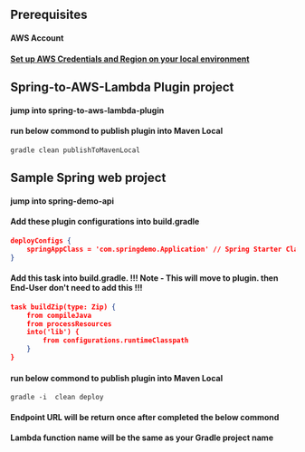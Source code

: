 ## Prerequisites
#### AWS Account
#### [Set up AWS Credentials and Region on your local environment](https://docs.aws.amazon.com/sdk-for-java/v1/developer-guide/setup-credentials.html)


## Spring-to-AWS-Lambda Plugin project
#### jump into spring-to-aws-lambda-plugin
#### run below commond to publish plugin into Maven Local
```
gradle clean publishToMavenLocal
```

## Sample Spring web project
#### jump into spring-demo-api
#### Add these plugin configurations into build.gradle
```json
deployConfigs {
	springAppClass = 'com.springdemo.Application' // Spring Starter Class
}
```

#### Add this task into build.gradle. !!! Note - This will move to plugin. then End-User don't need to add this !!!
```json
task buildZip(type: Zip) {
	from compileJava
	from processResources
	into('lib') {
		from configurations.runtimeClasspath
	}
}
```

#### run below commond to publish plugin into Maven Local
```
gradle -i  clean deploy
```
#### Endpoint URL will be return once after completed the below commond
#### Lambda function name will be the same as your Gradle project name